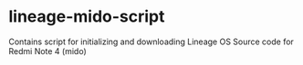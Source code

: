 # lineage-mido-script
Contains script for initializing and downloading Lineage OS Source code for Redmi Note 4 (mido)
